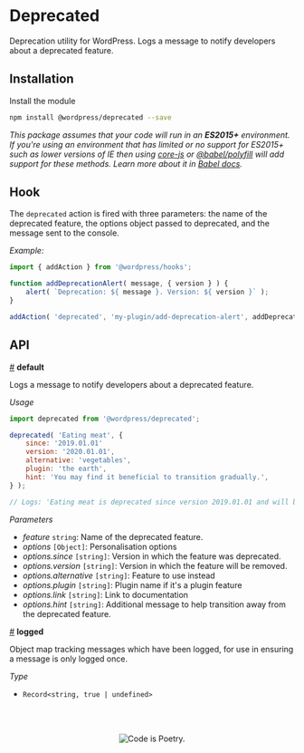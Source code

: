 # Deprecated

Deprecation utility for WordPress. Logs a message to notify developers about a deprecated feature.

## Installation

Install the module

```bash
npm install @wordpress/deprecated --save
```

_This package assumes that your code will run in an **ES2015+** environment. If you're using an environment that has limited or no support for ES2015+ such as lower versions of IE then using [core-js](https://github.com/zloirock/core-js) or [@babel/polyfill](https://babeljs.io/docs/en/next/babel-polyfill) will add support for these methods. Learn more about it in [Babel docs](https://babeljs.io/docs/en/next/caveats)._

## Hook

The `deprecated` action is fired with three parameters: the name of the deprecated feature, the options object passed to deprecated, and the message sent to the console.

_Example:_

```js
import { addAction } from '@wordpress/hooks';

function addDeprecationAlert( message, { version } ) {
	alert( `Deprecation: ${ message }. Version: ${ version }` );	
}

addAction( 'deprecated', 'my-plugin/add-deprecation-alert', addDeprecationAlert );
```

## API

<!-- START TOKEN(Autogenerated API docs) -->

<a name="default" href="#default">#</a> **default**

Logs a message to notify developers about a deprecated feature.

_Usage_

```js
import deprecated from '@wordpress/deprecated';

deprecated( 'Eating meat', {
	since: '2019.01.01'
	version: '2020.01.01',
	alternative: 'vegetables',
	plugin: 'the earth',
	hint: 'You may find it beneficial to transition gradually.',
} );

// Logs: 'Eating meat is deprecated since version 2019.01.01 and will be removed from the earth in version 2020.01.01. Please use vegetables instead. Note: You may find it beneficial to transition gradually.'
```

_Parameters_

-   _feature_ `string`: Name of the deprecated feature.
-   _options_ `[Object]`: Personalisation options
-   _options.since_ `[string]`: Version in which the feature was deprecated.
-   _options.version_ `[string]`: Version in which the feature will be removed.
-   _options.alternative_ `[string]`: Feature to use instead
-   _options.plugin_ `[string]`: Plugin name if it's a plugin feature
-   _options.link_ `[string]`: Link to documentation
-   _options.hint_ `[string]`: Additional message to help transition away from the deprecated feature.

<a name="logged" href="#logged">#</a> **logged**

Object map tracking messages which have been logged, for use in ensuring a
message is only logged once.

_Type_

-   `Record<string, true | undefined>` 


<!-- END TOKEN(Autogenerated API docs) -->

<br/><br/><p align="center"><img src="https://s.w.org/style/images/codeispoetry.png?1" alt="Code is Poetry." /></p>
